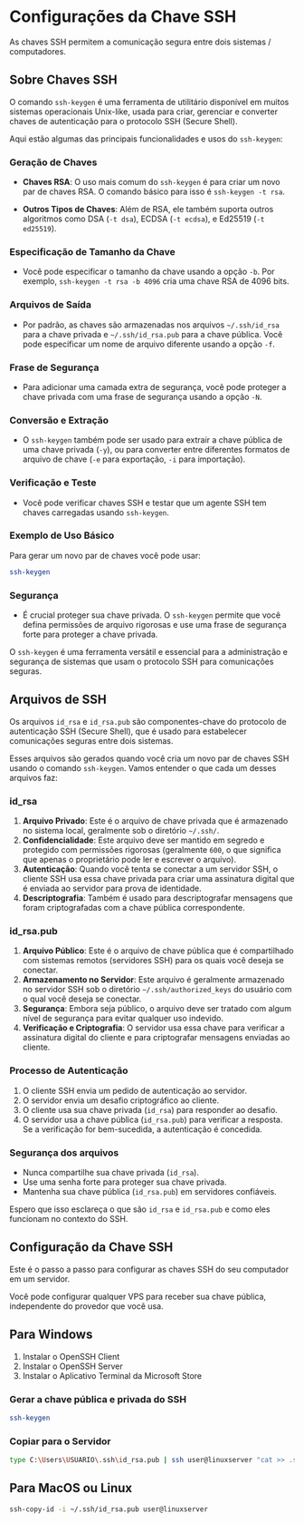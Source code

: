 # Configurações da Chave SSH

As chaves SSH permitem a comunicação segura entre dois sistemas / computadores.

## Sobre Chaves SSH

O comando `ssh-keygen` é uma ferramenta de utilitário disponível em muitos sistemas operacionais Unix-like, usada para criar, gerenciar e converter chaves de autenticação para o protocolo SSH (Secure Shell).

Aqui estão algumas das principais funcionalidades e usos do `ssh-keygen`:

### Geração de Chaves

- **Chaves RSA**: O uso mais comum do `ssh-keygen` é para criar um novo par de chaves RSA. O comando básico para isso é `ssh-keygen -t rsa`.

- **Outros Tipos de Chaves**: Além de RSA, ele também suporta outros algoritmos como DSA (`-t dsa`), ECDSA (`-t ecdsa`), e Ed25519 (`-t ed25519`).

### Especificação de Tamanho da Chave

- Você pode especificar o tamanho da chave usando a opção `-b`. Por exemplo, `ssh-keygen -t rsa -b 4096` cria uma chave RSA de 4096 bits.

### Arquivos de Saída

- Por padrão, as chaves são armazenadas nos arquivos `~/.ssh/id_rsa` para a chave privada e `~/.ssh/id_rsa.pub` para a chave pública. Você pode especificar um nome de arquivo diferente usando a opção `-f`.

### Frase de Segurança

- Para adicionar uma camada extra de segurança, você pode proteger a chave privada com uma frase de segurança usando a opção `-N`.

### Conversão e Extração

- O `ssh-keygen` também pode ser usado para extrair a chave pública de uma chave privada (`-y`), ou para converter entre diferentes formatos de arquivo de chave (`-e` para exportação, `-i` para importação).

### Verificação e Teste

- Você pode verificar chaves SSH e testar que um agente SSH tem chaves carregadas usando `ssh-keygen`.

### Exemplo de Uso Básico

Para gerar um novo par de chaves você pode usar:

```bash
ssh-keygen
```

### Segurança

- É crucial proteger sua chave privada. O `ssh-keygen` permite que você defina permissões de arquivo rigorosas e use uma frase de segurança forte para proteger a chave privada.

O `ssh-keygen` é uma ferramenta versátil e essencial para a administração e segurança de sistemas que usam o protocolo SSH para comunicações seguras.

## Arquivos de SSH

Os arquivos `id_rsa` e `id_rsa.pub` são componentes-chave do protocolo de autenticação SSH (Secure Shell), que é usado para estabelecer comunicações seguras entre dois sistemas.

Esses arquivos são gerados quando você cria um novo par de chaves SSH usando o comando `ssh-keygen`. Vamos entender o que cada um desses arquivos faz:

### id_rsa

1. **Arquivo Privado**: Este é o arquivo de chave privada que é armazenado no sistema local, geralmente sob o diretório `~/.ssh/`.
2. **Confidencialidade**: Este arquivo deve ser mantido em segredo e protegido com permissões rigorosas (geralmente `600`, o que significa que apenas o proprietário pode ler e escrever o arquivo).
3. **Autenticação**: Quando você tenta se conectar a um servidor SSH, o cliente SSH usa essa chave privada para criar uma assinatura digital que é enviada ao servidor para prova de identidade.
4. **Descriptografia**: Também é usado para descriptografar mensagens que foram criptografadas com a chave pública correspondente.

### id_rsa.pub

1. **Arquivo Público**: Este é o arquivo de chave pública que é compartilhado com sistemas remotos (servidores SSH) para os quais você deseja se conectar.
2. **Armazenamento no Servidor**: Este arquivo é geralmente armazenado no servidor SSH sob o diretório `~/.ssh/authorized_keys` do usuário com o qual você deseja se conectar.
3. **Segurança**: Embora seja público, o arquivo deve ser tratado com algum nível de segurança para evitar qualquer uso indevido.
4. **Verificação e Criptografia**: O servidor usa essa chave para verificar a assinatura digital do cliente e para criptografar mensagens enviadas ao cliente.

### Processo de Autenticação

1. O cliente SSH envia um pedido de autenticação ao servidor.
2. O servidor envia um desafio criptográfico ao cliente.
3. O cliente usa sua chave privada (`id_rsa`) para responder ao desafio.
4. O servidor usa a chave pública (`id_rsa.pub`) para verificar a resposta. Se a verificação for bem-sucedida, a autenticação é concedida.

### Segurança dos arquivos

- Nunca compartilhe sua chave privada (`id_rsa`).
- Use uma senha forte para proteger sua chave privada.
- Mantenha sua chave pública (`id_rsa.pub`) em servidores confiáveis.

Espero que isso esclareça o que são `id_rsa` e `id_rsa.pub` e como eles funcionam no contexto do SSH.

## Configuração da Chave SSH

Este é o passo a passo para configurar as chaves SSH do seu computador em um servidor.

Você pode configurar qualquer VPS para receber sua chave pública, independente do provedor que você usa.

## Para Windows

1. Instalar o OpenSSH Client
2. Instalar o OpenSSH Server
3. Instalar o Aplicativo Terminal da Microsoft Store

### Gerar a chave pública e privada do SSH

```sh
ssh-keygen
```

### Copiar para o Servidor

```sh
type C:\Users\USUARIO\.ssh\id_rsa.pub | ssh user@linuxserver "cat >> .ssh/authorized_keys"
```

## Para MacOS ou Linux

```sh
ssh-copy-id -i ~/.ssh/id_rsa.pub user@linuxserver
```
